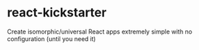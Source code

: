 # react-kickstarter
Create isomorphic/universal React apps extremely simple with no configuration (until you need it)
